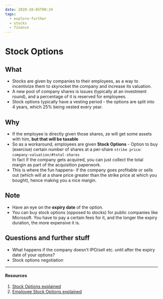 ```yaml
---
date: 2020-10-05T00:24
tags: 
  - explore-further
  - stocks
  - finance
---
```


# Stock Options 

## What
- Stocks are given by companies to their employees, as a way to incentivize them to skyrocket the company and increase its valuation.
- A new pool of company shares is issues (typically at an investment round), and a percentage of it is reserved for employees.
- Stock options typically have a vesting period - the options are split into 4 years, which 25% being vested every year.

## Why
- If the employee is directly given those shares, ze will get some assets with him, **but that will be taxable**
- So as a workaround, employees are given **Stock Options** - Option to buy (exercise) certain number of shares at a per-share `strike price`: `company-valuation/#total-shares`  
In fact if the company gets acquired, you can just collect the total margin as part of the acquisition paperwork.
- This is where the fun happens- if the company goes profitable or sells out (which will  at a share price greater than the strike price at which you bought), hence making you a nice margin.  

## Note

- Have an eye on the **expiry date** of the option.
- You can buy stock options (opposed to stocks) for public companies like Microsoft. You have to pay a certain fees for it, and the longer the expiry duration, the more expensive it is.


## Questions and further stuff

- What happens if the company doesn't IPO/sell etc. until after the expiry date of your options?
- Stock options negotiation

---

#### Resources

1. [Stock Options explained](https://www.youtube.com/watch?v=jjcTcYK3MQI)
2. [Employee Stock Options explained](https://www.youtube.com/watch?v=sakQ5cqbNlE)
